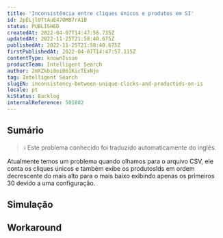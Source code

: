 ```yaml
---
title: 'Inconsistência entre cliques únicos e produtos em SI'
id: 2pELjlOTtAuE47OMB7rA1B
status: PUBLISHED
createdAt: 2022-04-07T14:47:56.735Z
updatedAt: 2022-11-25T21:58:40.675Z
publishedAt: 2022-11-25T21:58:40.675Z
firstPublishedAt: 2022-04-07T14:47:57.115Z
contentType: knownIssue
productTeam: Intelligent Search
author: 2mXZkbi0oi061KicTExNjo
tag: Intelligent Search
slugEN: inconsistency-between-unique-clicks-and-productids-on-is
locale: pt
kiStatus: Backlog
internalReference: 501802
---
```


## Sumário

>ℹ️ Este problema conhecido foi traduzido automaticamente do inglês.


Atualmente temos um problema quando olhamos para o arquivo CSV, ele conta os cliques únicos e também exibe os produtosIds em ordem decrescente do mais alto para o mais baixo exibindo apenas os primeiros 30 devido a uma configuração.



## Simulação



## Workaround



